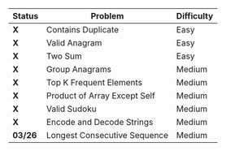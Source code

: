 | Status | Problem | Difficulty |
| --- | --- | --- |
| **X** | Contains Duplicate | Easy |
| **X** | Valid Anagram | Easy |
| **X** | Two Sum | Easy |
| **X** | Group Anagrams | Medium |
| **X** | Top K Frequent Elements | Medium |
| **X** | Product of Array Except Self | Medium |
| **X** | Valid Sudoku | Medium |
| **X** | Encode and Decode Strings | Medium |
| **03/26** | Longest Consecutive Sequence | Medium |